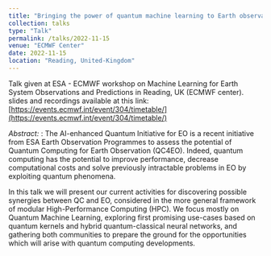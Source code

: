 ```yaml
---
title: "Bringing the power of quantum machine learning to Earth observation "
collection: talks
type: "Talk"
permalink: /talks/2022-11-15
venue: "ECMWF Center"
date: 2022-11-15
location: "Reading, United-Kingdom"
---
```


Talk given at ESA - ECMWF workshop on Machine Learning for Earth System Observations and Predictions in Reading, UK (ECMWF center). slides and recordings available at this link: [https://events.ecmwf.int/event/304/timetable/](https://events.ecmwf.int/event/304/timetable/)

_Abstract:_ : The AI-enhanced Quantum Initiative for EO is a recent initiative from ESA Earth Observation Programmes to assess the potential of Quantum Computing for Earth Observation (QC4EO). Indeed, quantum computing has the potential to improve performance, decrease computational costs and solve previously intractable problems in EO by exploiting quantum phenomena. 

In this talk we will present our current activities for discovering possible synergies between QC and EO, considered in the more general framework of modular High-Performance Computing (HPC). We focus mostly on Quantum Machine Learning, exploring first promising use-cases based on quantum kernels and hybrid quantum-classical neural networks, and gathering both communities to prepare the ground for the opportunities which will arise with quantum computing developments.
 
